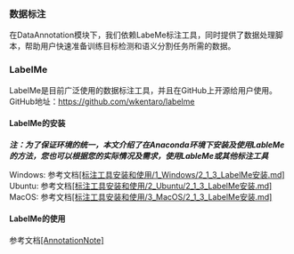 ### 数据标注
在DataAnnotation模块下，我们依赖LabeMe标注工具，同时提供了数据处理脚本，帮助用户快速准备训练目标检测和语义分割任务所需的数据。

### LabelMe
LabelMe是目前广泛使用的数据标注工具，并且在GitHub上开源给用户使用。  
GitHub地址：https://github.com/wkentaro/labelme

#### LabelMe的安装

***注：为了保证环境的统一，本文介绍了在Anaconda环境下安装及使用LableMe的方法，您也可以根据您的实际情况及需求，使用LableMe或其他标注工具***

Windows: 参考文档[[标注工具安装和使用/1_Windows/2_1_3_LabelMe安装.md]](../DataAnnotation/标注工具安装和使用/1_Windows/1_3_LabelMe安装.md)  
Ubuntu: 参考文档[[标注工具安装和使用/2_Ubuntu/2_1_3_LabelMe安装.md]](../DataAnnotation/标注工具安装和使用/2_Ubuntu/2_3_LabelMe安装.md)  
MacOS: 参考文档[[标注工具安装和使用/3_MacOS/2_1_3_LabelMe安装.md]](../DataAnnotation/标注工具安装和使用/3_MacOS/3_3_LabelMe安装.md)

#### LabelMe的使用
参考文档[[AnnotationNote]](../DataAnnotation/AnnotationNote)

